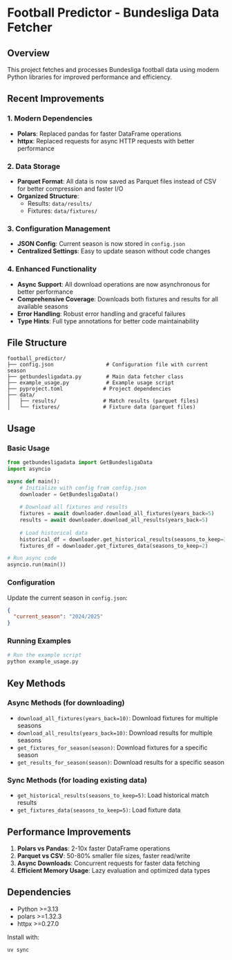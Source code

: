 # Football Predictor - Bundesliga Data Fetcher

## Overview

This project fetches and processes Bundesliga football data using modern Python libraries for improved performance and efficiency.

## Recent Improvements

### 1. **Modern Dependencies**
- **Polars**: Replaced pandas for faster DataFrame operations
- **httpx**: Replaced requests for async HTTP requests with better performance

### 2. **Data Storage**
- **Parquet Format**: All data is now saved as Parquet files instead of CSV for better compression and faster I/O
- **Organized Structure**: 
  - Results: `data/results/`
  - Fixtures: `data/fixtures/`

### 3. **Configuration Management**
- **JSON Config**: Current season is now stored in `config.json`
- **Centralized Settings**: Easy to update season without code changes

### 4. **Enhanced Functionality**
- **Async Support**: All download operations are now asynchronous for better performance
- **Comprehensive Coverage**: Downloads both fixtures and results for all available seasons
- **Error Handling**: Robust error handling and graceful failures
- **Type Hints**: Full type annotations for better code maintainability

## File Structure

```
football_predictor/
├── config.json                 # Configuration file with current season
├── getbundesligadata.py        # Main data fetcher class
├── example_usage.py            # Example usage script
├── pyproject.toml             # Project dependencies
├── data/
│   ├── results/               # Match results (parquet files)
│   └── fixtures/              # Fixture data (parquet files)
```

## Usage

### Basic Usage

```python
from getbundesligadata import GetBundesligaData
import asyncio

async def main():
    # Initialize with config from config.json
    downloader = GetBundesligaData()
    
    # Download all fixtures and results
    fixtures = await downloader.download_all_fixtures(years_back=5)
    results = await downloader.download_all_results(years_back=5)
    
    # Load historical data
    historical_df = downloader.get_historical_results(seasons_to_keep=3)
    fixtures_df = downloader.get_fixtures_data(seasons_to_keep=2)

# Run async code
asyncio.run(main())
```

### Configuration

Update the current season in `config.json`:

```json
{
  "current_season": "2024/2025"
}
```

### Running Examples

```bash
# Run the example script
python example_usage.py
```

## Key Methods

### Async Methods (for downloading)
- `download_all_fixtures(years_back=10)`: Download fixtures for multiple seasons
- `download_all_results(years_back=10)`: Download results for multiple seasons
- `get_fixtures_for_season(season)`: Download fixtures for a specific season
- `get_results_for_season(season)`: Download results for a specific season

### Sync Methods (for loading existing data)
- `get_historical_results(seasons_to_keep=5)`: Load historical match results
- `get_fixtures_data(seasons_to_keep=5)`: Load fixture data

## Performance Improvements

1. **Polars vs Pandas**: 2-10x faster DataFrame operations
2. **Parquet vs CSV**: 50-80% smaller file sizes, faster read/write
3. **Async Downloads**: Concurrent requests for faster data fetching
4. **Efficient Memory Usage**: Lazy evaluation and optimized data types

## Dependencies

- Python >=3.13
- polars >=1.32.3
- httpx >=0.27.0

Install with:
```bash
uv sync
```
